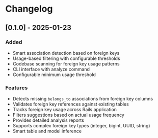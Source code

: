 # Changelog

## [0.1.0] - 2025-01-23

### Added
- Smart association detection based on foreign keys
- Usage-based filtering with configurable thresholds
- Codebase scanning for foreign key usage patterns
- CLI interface with analyze command
- Configurable minimum usage threshold

### Features
- Detects missing `belongs_to` associations from foreign key columns
- Validates foreign key references against existing tables
- Tracks foreign key usage across Rails application
- Filters suggestions based on actual usage frequency
- Provides detailed analysis reports
- Supports complex foreign key types (integer, bigint, UUID, string)
- Smart table and model inference